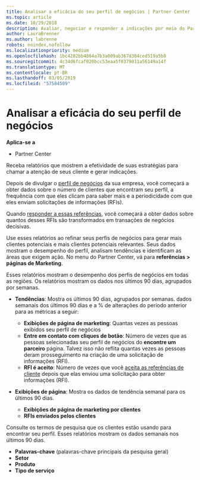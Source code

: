 ```yaml
---
title: Analisar a eficácia do seu perfil de negócios | Partner Center
ms.topic: article
ms.date: 10/29/2018
description: Avaliar, negociar e responder a indicações por meio do Partner Center.
author: LauraBrenner
ms.author: labrenne
robots: noindex,nofollow
ms.localizationpriority: medium
ms.openlocfilehash: 1bc4282bb4864a7b3a009ab367d384ced519a5b8
ms.sourcegitcommit: 4c34d6fcaf020bcc53eaa5f0379011a56149a14f
ms.translationtype: MT
ms.contentlocale: pt-BR
ms.lasthandoff: 03/05/2019
ms.locfileid: "57584509"
---
```

# <a name="analyze-the-effectiveness-of-your-business-profile"></a>Analisar a eficácia do seu perfil de negócios
<!-- 
https://go.microsoft.com/fwlink/?linkid=849120
-->

**Aplica-se a**

-  Partner Center

Receba relatórios que mostrem a efetividade de suas estratégias para chamar a atenção de seus cliente e gerar indicações.

Depois de divulgar o [perfil de negócios](create-a-marketing-profile.md) da sua empresa, você começará a obter dados sobre o número de clientes que encontram seu perfil, a frequência com que eles clicam para saber mais e a periodicidade com que eles enviam solicitações de informações (RFIs). 

Quando [responder a essas referências](responding-to-referrals.md), você começará a obter dados sobre quantos desses RFIs são transformados em transações de negócios decisivas.

Use esses relatórios ao refinar seus perfis de negócios para gerar mais clientes potenciais e mais clientes potenciais relevantes. Seus dados mostram o desempenho do perfil, analisam tendências e identificam as áreas que exigem ação. No menu do Partner Center, vá para **referências > páginas de Marketing**.

Esses relatórios mostram o desempenho dos perfis de negócios em todas as regiões. Os relatórios mostram os dados nos últimos 90 dias, agrupados por semanas.

*  **Tendências**: Mostra os últimos 90 dias, agrupados por semanas. dados semanais dos últimos 90 dias e a % de alterações do período anterior para as métricas a seguir:

   * **Exibições de página de marketing**: Quantas vezes as pessoas exibidos seu perfil de negócios
   * **Entre em contato com cliques de botão**: Número de vezes que as pessoas selecionadas seu perfil de negócios do **encontre um parceiro** página. Talvez isso não reflita quantas vezes as pessoas deram prosseguimento na criação de uma solicitação de informações (RFI).
   * **RFI é aceito**: Número de vezes que você [aceita as referências de cliente](responding-to-referrals.md) depois que elas enviou uma solicitação para obter informações (RFI).


*  **Exibições de página**: Mostra os dados de tendência semanal para os últimos 90 dias.
   *  **Exibições de página de marketing por clientes**
   *  **RFIs enviados pelos clientes**

Consulte os termos de pesquisa que os clientes estão usando para encontrar seu perfil. Esses relatórios mostram os dados semanais nos últimos 90 dias.

*  **Palavras-chave** (palavras-chave principais da pesquisa geral) 
*  **Setor**
*  **Produto**
*  **Tipo de serviço**

